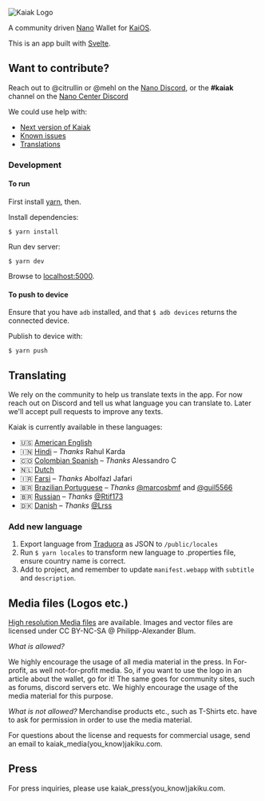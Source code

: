 ![Kaiak Logo](/media/kaiak_logo_wide_small.png)

A community driven [Nano](https://nano.org/) Wallet for [KaiOS](https://developer.kaiostech.com/).

This is an app built with [Svelte](https://svelte.dev).

## Want to contribute?

Reach out to @citrullin or @mehl on the [Nano Discord](https://chat.nano.org/), or the **#kaiak** channel on the [Nano Center Discord](http://discord.nanocenter.org/)

We could use help with:

* [Next version of Kaiak](https://github.com/Kaiak/kaiak-wallet/milestone/1)
* [Known issues](https://github.com/Kaiak/kaiak-wallet/issues)
* [Translations](https://github.com/Kaiak/kaiak-wallet#translating)

### Development

#### To run

First install [yarn](prerequisite), then.

Install dependencies:

    $ yarn install
    
Run dev server:

    $ yarn dev
    
Browse to [localhost:5000](http://localhost:5000).


#### To push to device

Ensure that you have `adb` installed, and that `$ adb devices` returns the connected device.

Publish to device with:

    $ yarn push

## Translating

We rely on the community to help us translate texts in the app. For now reach out on Discord and tell us what language 
you can translate to. Later we'll accept pull requests to improve any texts.

Kaiak is currently available in these languages:

* 🇺🇸 [American English](/public/locales/en-US.properties)
* 🇮🇳 [Hindi](/public/locales/hi.properties) – _Thanks_ Rahul Karda
* 🇨🇴 [Colombian Spanish](/public/locales/es-US.properties) – _Thanks_ Alessandro C
* 🇳🇱 [Dutch](/public/locales/nl.properties)
* 🇮🇷 [Farsi](/public/locales/fa.properties) – _Thanks_ Abolfazl Jafari
* 🇧🇷 [Brazilian Portuguese](/public/locales/pt-BR.properties) – _Thanks_ [@marcosbmf](https://github.com/marcosbmf) and [@guil5566](https://github.com/guil5566)
* 🇧🇷 [Russian](/public/locales/ru-RU.properties) – _Thanks_ [@Rtif173](https://github.com/Rtif173)
* 🇩🇰 [Danish](/public/locales/da-DK.properties) – _Thanks_ [@Lrss](https://github.com/Lrss)

### Add new language

1. Export language from [Traduora](https://traduora.com) as JSON to `/public/locales`
2. Run `$ yarn locales` to transform new language to .properties file, ensure country name is correct.
3. Add to project, and remember to update `manifest.webapp` with `subtitle` and `description`.

## Media files (Logos etc.)

[High resolution Media files](/media/) are available. 
Images and vector files are licensed under CC BY-NC-SA @ Philipp-Alexander Blum.

*What is allowed?*

We highly encourage the usage of all media material in the press. In For-profit, as well not-for-profit media.
So, if you want to use the logo in an article about the wallet, go for it!
The same goes for community sites, such as forums, discord servers etc. 
We highly encourage the usage of the media material for this purpose.

*What is not allowed?*
Merchandise products etc., such as T-Shirts etc. have to ask for permission in order to use the media material.

For questions about the license and requests for commercial usage, send an email to kaiak_media(you_know)jakiku.com.

## Press

For press inquiries, please use kaiak_press(you_know)jakiku.com.
